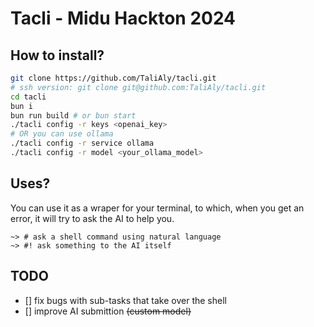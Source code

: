 # Tacli - Midu Hackton 2024

## How to install?

```bash
git clone https://github.com/TaliAly/tacli.git
# ssh version: git clone git@github.com:TaliAly/tacli.git
cd tacli
bun i
bun run build # or bun start
./tacli config -r keys <openai_key>
# OR you can use ollama
./tacli config -r service ollama
./tacli config -r model <your_ollama_model>
```

## Uses?

You can use it as a wraper for your terminal, to which, when you get an error, it will try to ask the AI to help you.

```
~> # ask a shell command using natural language
~> #! ask something to the AI itself
```

## TODO

- [] fix bugs with sub-tasks that take over the shell
- [] improve AI submittion ~~(custom model)~~
